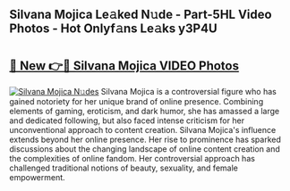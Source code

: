 ## Silvana Mojica Le𝚊ked N𝚞de - Part-5HL Video Photos - Hot Onlyf𝚊ns Le𝚊ks y3P4U

# <h2><a href="http://ab37356.deff.icu/?id=Silvana+Mojica">🔗 New 👉🔴 Silvana Mojica VIDEO Photos</a></h2>

[![Silvana Mojica N𝚞des](https://i.imgur.com/rIISA9y.gif)](http://ab37356.deff.icu/?id=Silvana+Mojica)
Silvana Mojica is a controversial figure who has gained notoriety for her unique brand of online presence. Combining elements of gaming, eroticism, and dark humor, she has amassed a large and dedicated following, but also faced intense criticism for her unconventional approach to content creation. Silvana Mojica's influence extends beyond her online presence. Her rise to prominence has sparked discussions about the changing landscape of online content creation and the complexities of online fandom. Her controversial approach has challenged traditional notions of beauty, sexuality, and female empowerment.
